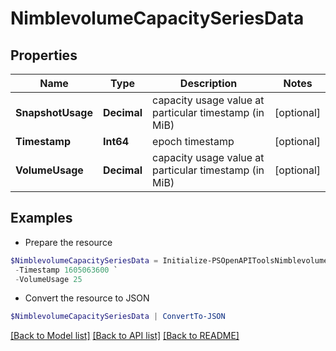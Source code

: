 # NimblevolumeCapacitySeriesData
## Properties

Name | Type | Description | Notes
------------ | ------------- | ------------- | -------------
**SnapshotUsage** | **Decimal** | capacity usage value at particular timestamp  (in MiB) | [optional] 
**Timestamp** | **Int64** | epoch timestamp | [optional] 
**VolumeUsage** | **Decimal** | capacity usage value at particular timestamp  (in MiB) | [optional] 

## Examples

- Prepare the resource
```powershell
$NimblevolumeCapacitySeriesData = Initialize-PSOpenAPIToolsNimblevolumeCapacitySeriesData  -SnapshotUsage 20 `
 -Timestamp 1605063600 `
 -VolumeUsage 25
```

- Convert the resource to JSON
```powershell
$NimblevolumeCapacitySeriesData | ConvertTo-JSON
```

[[Back to Model list]](../README.md#documentation-for-models) [[Back to API list]](../README.md#documentation-for-api-endpoints) [[Back to README]](../README.md)

